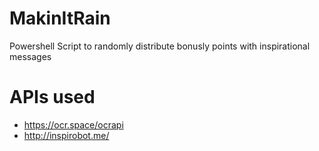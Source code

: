 # MakinItRain
Powershell Script to randomly distribute bonusly points with inspirational messages

# APIs used
- https://ocr.space/ocrapi
- http://inspirobot.me/
